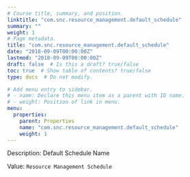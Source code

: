 ```yaml
---
# Course title, summary, and position.
linktitle: "com.snc.resource_management.default_schedule"
summary: ""
weight: 1
# Page metadata.
title: "com.snc.resource_management.default_schedule"
date: "2018-09-09T00:00:00Z"
lastmod: "2018-09-09T00:00:00Z"
draft: false  # Is this a draft? true/false
toc: true  # Show table of contents? true/false
type: docs  # Do not modify.

# Add menu entry to sidebar.
# - name: Declare this menu item as a parent with ID name.
# - weight: Position of link in menu.
menu:
  properties:
    parent: Properties
    name: "com.snc.resource_management.default_schedule"
    weight: 1
---
```


Description: Default Schedule Name


Value: `Resource Management Schedule`